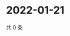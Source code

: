 # 2022-01-21

共 0 条

<!-- BEGIN WEIBO -->
<!-- 最后更新时间 Fri Jan 21 2022 15:11:25 GMT+0800 (China Standard Time) -->

<!-- END WEIBO -->
